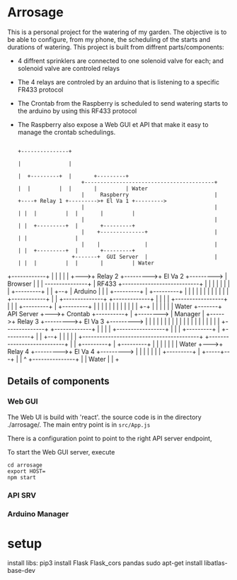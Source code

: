 # Arrosage

This is a personal project for the watering of my garden. The objective is to be able to configure, from my phone, the scheduling of the starts and durations of watering.
This project is built from diffrent parts/components:
- 4 diffrent sprinklers are connected to one solenoid valve for each; and solenoid valve are controled relays
- The 4 relays are controled by an arduino that is listening to a specific FR433 protocol
- The Crontab from the Raspberry is scheduled to send watering starts to the arduino by using this RF433 protocol
- The Raspberry also expose a Web GUI et API that make it easy to manage the crontab schedulings.

                                                                                                                          +---------------+
                                                                                                                          |               |
                                                                                                                          |  +---------+  |       +---------+
                          +-----------------------------------------+                                                     |  |         |  |       |         | Water
                          |     Raspberry                           |                                                   +----+ Relay 1 +--------->+ El Va 1 +--------->
                          |                                         |                                                   | |  |         |  |       |         |
                          |                                         |                                                   | |  +---------+  |       +---------+
                          |    +--------------+                     |                                                   | |               |
                          |    |              |                     |                                                   | |  +---------+  |       +---------+
                       +-------+  GUI Server  |                     |                                                   | |  |         |  |       |         | Water
+------------+         |  |    |              |                     |                                                   +--->+ Relay 2 +--------->+ El Va 2 +--------->
|   Browser  |         |  |    ---------------+                     |       RF433         +---------------------------+ | |  |         |  |       |         |
|            +---------+  |                                         |          +--+       |   Arduino                 | | |  +---------+  |       +---------+
|            |         |  |                                         |          |  |       |                           | | |               |
+------------+         |  |    +--------------+    +-------------+  |          |  |       |   +-----------------+     | | |  +---------+  |       +---------+
                       |  |    |              |    |             |  |          |  |       |   |                 |     +-+ |  |         |  |       |         | Water
                       +-------+  API Server  +--->+  Crontab    +----------+  |  +-------->  |  Manager        |     +----->+ Relay 3 +--------->+ El Va 3 +--------->
                          |    |              |    |             |  |       |  |          |   |                 |     | | |  |         |  |       |         |
                          |    +--------------+    +-------------+  |       |  |          |   +-----------------+     | | |  +---------+  |       +---------+
                          |                                         |       +--+          |                           | | |               |
                          +-----------------------------------------+                     +---------------------------+ | |  +---------+  |       +---------+
                                                                                                                        | |  |         |  |       |         | Water
                                                                                                                        +--->+ Relay 4 +--------->+ El Va 4 +--------->
                                                                                                                          |  |         |  |       |         |
                                                                                                                          |  +---------+  |       +-----+---+
                                                                                                                          |               |             ^
                                                                                                                          +---------------+             |
                                                                                                                                                        | Water
                                                                                                                                                        |
                                                                                                                                                        |
                                                                                                                                                        +

## Details of components

### Web GUI
The Web UI is build with 'react'. the source code is in the directory ./arrosage/. 
The main entry point is in `src/App.js`

There is a configuration point to point to the right API server endpoint, 


To start the Web GUI server, execute 
```
cd arrosage
export HOST=
npm start
```


### API SRV


### Arduino Manager


# setup 
install libs:
pip3 install Flask Flask_cors pandas
sudo apt-get install libatlas-base-dev

